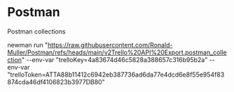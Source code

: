 # Postman
Postman collections


newman run "https://raw.githubusercontent.com/Ronald-Muller/Postman/refs/heads/main/v2Trello%20API%20Export.postman_collection" --env-var "trelloKey=4a83674d46c5828a388657c316b95b2a" --env-var "trelloToken=ATTA88b11412c6942eb387736ad6da77e4dcd6e8f55e954f83874cda46df4106823b3977DB80"
